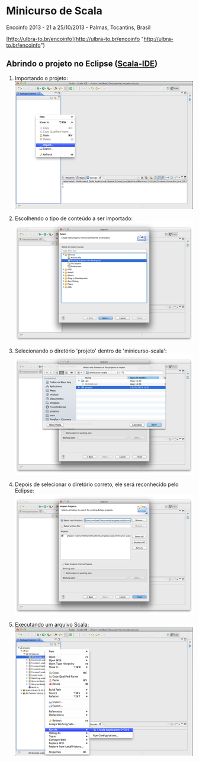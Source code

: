 Minicurso de Scala
==================
Encoinfo 2013 - 21 a 25/10/2013 - Palmas, Tocantins, Brasil

[http://ulbra-to.br/encoinfo](http://ulbra-to.br/encoinfo "http://ulbra-to.br/encoinfo")


Abrindo o projeto no Eclipse ([Scala-IDE](http://scala-ide.org/ "http://scala-ide.org/"))
-----------------------

1. Importando o projeto:
![Importando o projeto](/imagens/1-menu-importar.png "Importando o projeto")


2. Escolhendo o tipo de conteúdo a ser importado:
![Escolhendo o tipo](/imagens/2-tipo.png "Escolhendo o tipo")

3. Selecionando o diretório 'projeto' dentro de 'minicurso-scala':
![Selecionando o diretório 'projeto'](/imagens/3-escolha-projeto.png "Selecionando o diretório 'projeto'")

4. Depois de selecionar o diretório correto, ele será reconhecido pelo Eclipse:
![Projeto reconhecido pelo Eclipse](/imagens/4-projeto-reconhecido.png "Projeto reconhecido pelo Eclipse")

5. Executando um arquivo Scala:
![Executando um arquivo](/imagens/5-executando-arquivo.png "Executando um arquivo")
